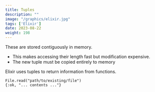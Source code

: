 ```yaml
---
title: Tuples
description: "" 
image: "/graphics/elixir.jpg"
tags: ['Elixir']
date: 2023-08-22
weight: 198
---
```


These are stored contiguously in memory.
- This makes accessing their length fast but modification expensive.
- The new tuple must be copied entirely to memory

Elixir uses tuples to return information from functions.

```
File.read("path/to/existing/file")
{:ok, "... contents ..."}
```

